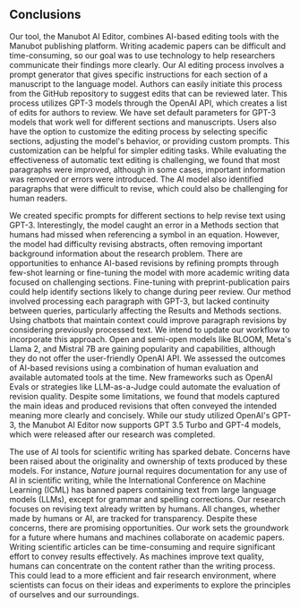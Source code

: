 ## Conclusions

Our tool, the Manubot AI Editor, combines AI-based editing tools with the Manubot publishing platform.
Writing academic papers can be difficult and time-consuming, so our goal was to use technology to help researchers communicate their findings more clearly.
Our AI editing process involves a prompt generator that gives specific instructions for each section of a manuscript to the language model.
Authors can easily initiate this process from the GitHub repository to suggest edits that can be reviewed later.
This process utilizes GPT-3 models through the OpenAI API, which creates a list of edits for authors to review.
We have set default parameters for GPT-3 models that work well for different sections and manuscripts.
Users also have the option to customize the editing process by selecting specific sections, adjusting the model's behavior, or providing custom prompts.
This customization can be helpful for simpler editing tasks.
While evaluating the effectiveness of automatic text editing is challenging, we found that most paragraphs were improved, although in some cases, important information was removed or errors were introduced.
The AI model also identified paragraphs that were difficult to revise, which could also be challenging for human readers.


We created specific prompts for different sections to help revise text using GPT-3.
Interestingly, the model caught an error in a Methods section that humans had missed when referencing a symbol in an equation.
However, the model had difficulty revising abstracts, often removing important background information about the research problem.
There are opportunities to enhance AI-based revisions by refining prompts through few-shot learning or fine-tuning the model with more academic writing data focused on challenging sections.
Fine-tuning with preprint-publication pairs could help identify sections likely to change during peer review.
Our method involved processing each paragraph with GPT-3, but lacked continuity between queries, particularly affecting the Results and Methods sections.
Using chatbots that maintain context could improve paragraph revisions by considering previously processed text.
We intend to update our workflow to incorporate this approach.
Open and semi-open models like BLOOM, Meta's Llama 2, and Mistral 7B are gaining popularity and capabilities, although they do not offer the user-friendly OpenAI API.
We assessed the outcomes of AI-based revisions using a combination of human evaluation and available automated tools at the time.
New frameworks such as OpenAI Evals or strategies like LLM-as-a-Judge could automate the evaluation of revision quality.
Despite some limitations, we found that models captured the main ideas and produced revisions that often conveyed the intended meaning more clearly and concisely.
While our study utilized OpenAI's GPT-3, the Manubot AI Editor now supports GPT 3.5 Turbo and GPT-4 models, which were released after our research was completed.


The use of AI tools for scientific writing has sparked debate.
Concerns have been raised about the originality and ownership of texts produced by these models.
For instance, *Nature* journal requires documentation for any use of AI in scientific writing, while the International Conference on Machine Learning (ICML) has banned papers containing text from large language models (LLMs), except for grammar and spelling corrections.
Our research focuses on revising text already written by humans.
All changes, whether made by humans or AI, are tracked for transparency.
Despite these concerns, there are promising opportunities.
Our work sets the groundwork for a future where humans and machines collaborate on academic papers.
Writing scientific articles can be time-consuming and require significant effort to convey results effectively.
As machines improve text quality, humans can concentrate on the content rather than the writing process.
This could lead to a more efficient and fair research environment, where scientists can focus on their ideas and experiments to explore the principles of ourselves and our surroundings.
